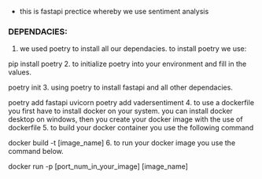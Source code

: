 - this is fastapi prectice whereby we use sentiment analysis 
### DEPENDACIES:
1. we used poetry to install all our dependacies. to install poetry we use: 

pip install poetry 
2. to initialize poetry into your environment and fill in the values.

poetry init 
3. using poetry to install fastapi and all other dependacies.


poetry add fastapi uvicorn
poetry add vadersentiment
4. to use a dockerfile you first have to install docker on your system. you can install docker desktop on windows, then you create your docker image with the use of dockerfile
5. to build your docker container you use the following command


docker build -t [image_name]
6. to run your docker image you use the command below.


docker run -p [port_num_in_your_image] [image_name]
